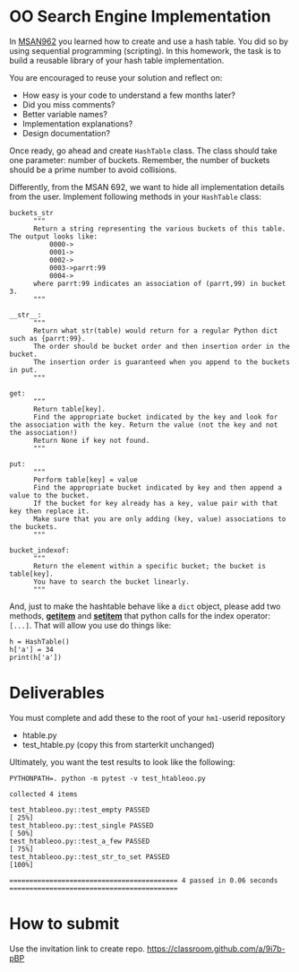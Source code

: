 # OO Search Engine Implementation

In [MSAN962](https://github.com/parrt/msan692/blob/master/hw/search.md) you learned how to create and use a hash table. You did so by using sequential programming (scripting). In this homework, the task is to build a reusable library of your hash table implementation.

You are encouraged to reuse your solution and reflect on:

* How easy is your code to understand a few months later?
* Did you miss comments?
* Better variable names?
* Implementation explanations?
* Design documentation?

Once ready, go ahead and create `HashTable` class. The class should take one parameter: number of buckets. Remember, the number of buckets should be a prime number to avoid collisions.

Differently, from the MSAN 692, we want to hide all implementation details from the user. Implement following methods in your `HashTable` class:

```
buckets_str
      """
      Return a string representing the various buckets of this table. The output looks like:
          0000->
          0001->
          0002->
          0003->parrt:99
          0004->
      where parrt:99 indicates an association of (parrt,99) in bucket 3.
      """  
```

```
__str__:
      """
      Return what str(table) would return for a regular Python dict such as {parrt:99}.
      The order should be bucket order and then insertion order in the bucket.
      The insertion order is guaranteed when you append to the buckets in put.
      """
```
```
get:
      """
      Return table[key].
      Find the appropriate bucket indicated by the key and look for the association with the key. Return the value (not the key and not the association!)
      Return None if key not found.
      """
```

```
put:
      """
      Perform table[key] = value
      Find the appropriate bucket indicated by key and then append a value to the bucket.
      If the bucket for key already has a key, value pair with that key then replace it.
      Make sure that you are only adding (key, value) associations to the buckets.
      """
```

```
bucket_indexof:
      """
      Return the element within a specific bucket; the bucket is table[key].
      You have to search the bucket linearly.
      """
```

And, just to make the hashtable behave like a `dict` object, please add two methods, [__getitem__](https://docs.python.org/3/reference/datamodel.html#object.__getitem__) and [__setitem__](https://docs.python.org/3/reference/datamodel.html#object.__setitem__)  that python calls for the index operator: `[...]`. That will allow you use do things like:

```
h = HashTable()
h['a'] = 34
print(h['a'])
```


# Deliverables
You must complete and add these to the root of your `hm1-`userid repository

* htable.py
* test_htable.py (copy this from starterkit unchanged)

Ultimately, you want the test results to look like the following:
```
PYTHONPATH=. python -m pytest -v test_htableoo.py

collected 4 items

test_htableoo.py::test_empty PASSED                                                                    [ 25%]
test_htableoo.py::test_single PASSED                                                                   [ 50%]
test_htableoo.py::test_a_few PASSED                                                                    [ 75%]
test_htableoo.py::test_str_to_set PASSED                                                               [100%]

========================================== 4 passed in 0.06 seconds ==========================================
```

# How to submit

Use the invitation link to create repo.
https://classroom.github.com/a/9i7b-pBP
